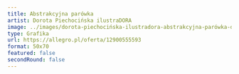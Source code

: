 ```yaml
---
title: Abstrakcyjna parówka
artist: Dorota Piechocińska ilustraDORA
image: ../images/dorota-piechocińska-ilustradora-abstrakcyjna-parówka-dorota-piechocińska.jpg
type: Grafika
url: https://allegro.pl/oferta/12900555593
format: 50x70
featured: false
secondRound: false
---
```

